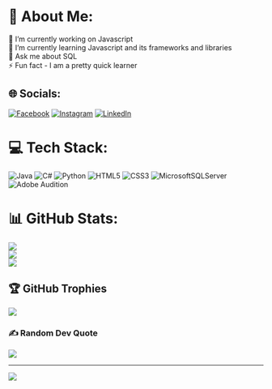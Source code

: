 # 💫 About Me:
🔭 I’m currently working on Javascript<br>🌱 I’m currently learning Javascript and its frameworks and libraries <br>💬 Ask me about SQL<br>⚡ Fun fact - I am a pretty quick learner


## 🌐 Socials:
[![Facebook](https://img.shields.io/badge/Facebook-%231877F2.svg?logo=Facebook&logoColor=white)](https://www.facebook.com/profile.php?id=100008447642196) [![Instagram](https://img.shields.io/badge/Instagram-%23E4405F.svg?logo=Instagram&logoColor=white)](https://www.instagram.com/aabhash_bogati/) [![LinkedIn](https://img.shields.io/badge/LinkedIn-%230077B5.svg?logo=linkedin&logoColor=white)](https://www.linkedin.com/in/aabhash-bogati-92a8b2245/) 

# 💻 Tech Stack:
![Java](https://img.shields.io/badge/java-%23ED8B00.svg?style=for-the-badge&logo=openjdk&logoColor=white) ![C#](https://img.shields.io/badge/c%23-%23239120.svg?style=for-the-badge&logo=csharp&logoColor=white) ![Python](https://img.shields.io/badge/python-3670A0?style=for-the-badge&logo=python&logoColor=ffdd54) ![HTML5](https://img.shields.io/badge/html5-%23E34F26.svg?style=for-the-badge&logo=html5&logoColor=white) ![CSS3](https://img.shields.io/badge/css3-%231572B6.svg?style=for-the-badge&logo=css3&logoColor=white) ![MicrosoftSQLServer](https://img.shields.io/badge/Microsoft%20SQL%20Server-CC2927?style=for-the-badge&logo=microsoft%20sql%20server&logoColor=white) ![Adobe Audition](https://img.shields.io/badge/Adobe%20Audition-9999FF.svg?style=for-the-badge&logo=Adobe%20Audition&logoColor=white)
# 📊 GitHub Stats:
![](https://github-readme-stats.vercel.app/api?username=AabhashBogati&theme=midnight-purple&hide_border=false&include_all_commits=true&count_private=true)<br/>
![](https://github-readme-streak-stats.herokuapp.com/?user=AabhashBogati&theme=midnight-purple&hide_border=false)<br/>
![](https://github-readme-stats.vercel.app/api/top-langs/?username=AabhashBogati&theme=midnight-purple&hide_border=false&include_all_commits=true&count_private=true&layout=compact)

## 🏆 GitHub Trophies
![](https://github-profile-trophy.vercel.app/?username=AabhashBogati&theme=dracula&no-frame=false&no-bg=false&margin-w=4)

### ✍️ Random Dev Quote
![](https://quotes-github-readme.vercel.app/api?type=horizontal&theme=radical)

---
[![](https://visitcount.itsvg.in/api?id=AabhashBogati&icon=0&color=11)](https://visitcount.itsvg.in)

<!-- Proudly created with GPRM ( https://gprm.itsvg.in ) -->
